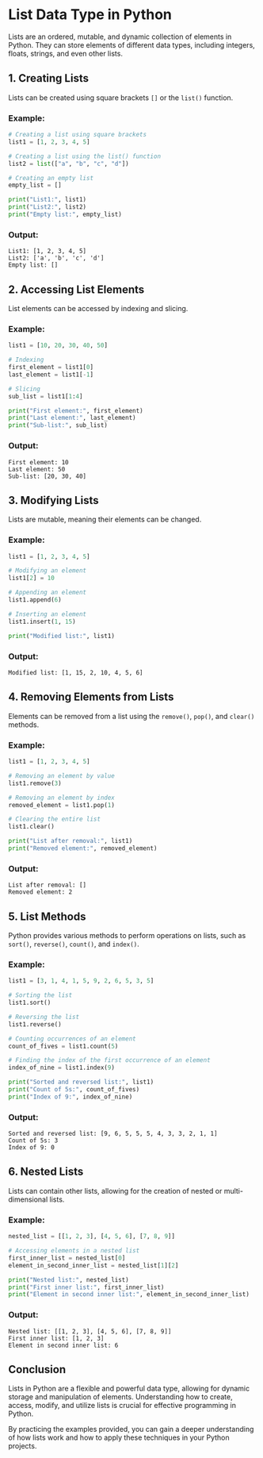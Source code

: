 # List Data Type in Python

Lists are an ordered, mutable, and dynamic collection of elements in Python. They can store elements of different data types, including integers, floats, strings, and even other lists.

## 1. Creating Lists

Lists can be created using square brackets `[]` or the `list()` function.

### Example:

```python
# Creating a list using square brackets
list1 = [1, 2, 3, 4, 5]

# Creating a list using the list() function
list2 = list(["a", "b", "c", "d"])

# Creating an empty list
empty_list = []

print("List1:", list1)
print("List2:", list2)
print("Empty list:", empty_list)
```

### Output:

```
List1: [1, 2, 3, 4, 5]
List2: ['a', 'b', 'c', 'd']
Empty list: []
```

## 2. Accessing List Elements

List elements can be accessed by indexing and slicing.

### Example:

```python
list1 = [10, 20, 30, 40, 50]

# Indexing
first_element = list1[0]
last_element = list1[-1]

# Slicing
sub_list = list1[1:4]

print("First element:", first_element)
print("Last element:", last_element)
print("Sub-list:", sub_list)
```

### Output:

```
First element: 10
Last element: 50
Sub-list: [20, 30, 40]
```

## 3. Modifying Lists

Lists are mutable, meaning their elements can be changed.

### Example:

```python
list1 = [1, 2, 3, 4, 5]

# Modifying an element
list1[2] = 10

# Appending an element
list1.append(6)

# Inserting an element
list1.insert(1, 15)

print("Modified list:", list1)
```

### Output:

```
Modified list: [1, 15, 2, 10, 4, 5, 6]
```

## 4. Removing Elements from Lists

Elements can be removed from a list using the `remove()`, `pop()`, and `clear()` methods.

### Example:

```python
list1 = [1, 2, 3, 4, 5]

# Removing an element by value
list1.remove(3)

# Removing an element by index
removed_element = list1.pop(1)

# Clearing the entire list
list1.clear()

print("List after removal:", list1)
print("Removed element:", removed_element)
```

### Output:

```
List after removal: []
Removed element: 2
```

## 5. List Methods

Python provides various methods to perform operations on lists, such as `sort()`, `reverse()`, `count()`, and `index()`.

### Example:

```python
list1 = [3, 1, 4, 1, 5, 9, 2, 6, 5, 3, 5]

# Sorting the list
list1.sort()

# Reversing the list
list1.reverse()

# Counting occurrences of an element
count_of_fives = list1.count(5)

# Finding the index of the first occurrence of an element
index_of_nine = list1.index(9)

print("Sorted and reversed list:", list1)
print("Count of 5s:", count_of_fives)
print("Index of 9:", index_of_nine)
```

### Output:

```
Sorted and reversed list: [9, 6, 5, 5, 5, 4, 3, 3, 2, 1, 1]
Count of 5s: 3
Index of 9: 0
```

## 6. Nested Lists

Lists can contain other lists, allowing for the creation of nested or multi-dimensional lists.

### Example:

```python
nested_list = [[1, 2, 3], [4, 5, 6], [7, 8, 9]]

# Accessing elements in a nested list
first_inner_list = nested_list[0]
element_in_second_inner_list = nested_list[1][2]

print("Nested list:", nested_list)
print("First inner list:", first_inner_list)
print("Element in second inner list:", element_in_second_inner_list)
```

### Output:

```
Nested list: [[1, 2, 3], [4, 5, 6], [7, 8, 9]]
First inner list: [1, 2, 3]
Element in second inner list: 6
```

## Conclusion

Lists in Python are a flexible and powerful data type, allowing for dynamic storage and manipulation of elements. Understanding how to create, access, modify, and utilize lists is crucial for effective programming in Python.

By practicing the examples provided, you can gain a deeper understanding of how lists work and how to apply these techniques in your Python projects.